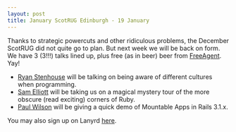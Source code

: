 ```yaml
---
layout: post
title: January ScotRUG Edinburgh - 19 January
---
```


Thanks to strategic powercuts and other ridiculous problems, the December ScotRUG did not quite go to plan. But next week we will be back on form. We have 3 (3!!!) talks lined up, plus free (as in beer) beer from [FreeAgent](http://freeagent.com). Yay!

* [Ryan Stenhouse](https://twitter.com/ryanstenhouse) will be talking on being aware of different cultures when programming.
* [Sam Elliott](https://twitter.com/lenary) will be taking us on a magical mystery tour of the more obscure (read exciting) corners of Ruby.
* [Paul Wilson](https://twitter.com/paulanthonywils) will be giving a quick demo of Mountable Apps in Rails 3.1.x. 

You may also sign up on Lanyrd [here](http://lanyrd.com/2012/scotrug-january/).
